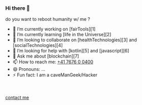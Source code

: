 
### Hi there 👋

do you want to reboot humanity w/ me ?

- 🔭 I’m currently working on [fairTools][1]
- 🌱 I’m currently learning [life in the Universe][2]
- 👯 I’m looking to collaborate on [healthTechnologies][3] and [socialTechnologies][4]
- 🤔 I’m looking for help with [kotlin][5] and [javascript][6]
- 💬 Ask me about [blockchain][7]
- 📫 How to reach me: [+41 7676 0 0400](callto:+41767609400)
- 😄 Pronouns: ...
- ⚡ Fun fact: I am a caveManGeek/Hacker

<br><br>[contact me](mailto:michelc@gc-bank.org)


<!--
**michel47/michel47** is a ✨ _special_ ✨ repository because its `README.md` (this file) appears on your GitHub profile.

Here are some ideas to get you started:

-->
